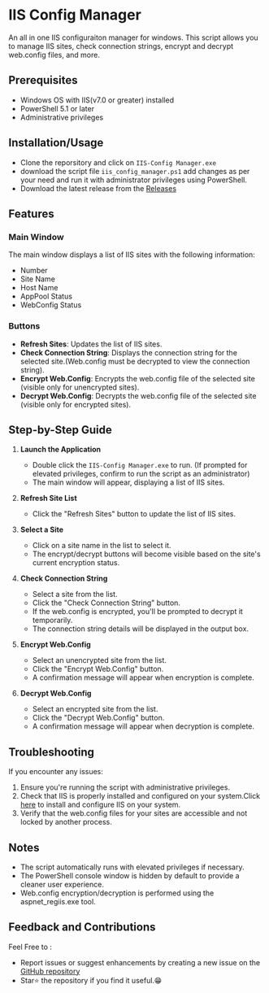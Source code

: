 # IIS Config Manager

An all in one IIS configuraiton manager for windows. This script allows you to manage IIS sites, check connection strings, encrypt and decrypt web.config files, and more.


## Prerequisites

- Windows OS with IIS(v7.0 or greater) installed
- PowerShell 5.1 or later
- Administrative privileges

## Installation/Usage

   - Clone the reporsitory and click on `IIS-Config Manager.exe` 
   - download the script file `iis_config_manager.ps1` add changes as per your need and run it with administrator privileges using PowerShell.
   - Download the latest release from the [Releases](https://github.com/N1kh1lS1ngh25/iis-config-manager/releases/download/v.1.2.2/IIS-Config.Manager.exe)



## Features

### Main Window

The main window displays a list of IIS sites with the following information:
- Number
- Site Name
- Host Name
- AppPool Status
- WebConfig Status

### Buttons

- **Refresh Sites**: Updates the list of IIS sites.
- **Check Connection String**: Displays the connection string for the selected site.(Web.config must be decrypted to view the connection string).
- **Encrypt Web.Config**: Encrypts the web.config file of the selected site (visible only for unencrypted sites).
- **Decrypt Web.Config**: Decrypts the web.config file of the selected site (visible only for encrypted sites).

## Step-by-Step Guide

1. **Launch the Application**
   - Double click the `IIS-Config Manager.exe` to run.
  (If prompted for elevated privileges, confirm to run the script as an administrator)
   - The main window will appear, displaying a list of IIS sites.

1. **Refresh Site List**
   - Click the "Refresh Sites" button to update the list of IIS sites.

2. **Select a Site**
   - Click on a site name in the list to select it.
   - The encrypt/decrypt buttons will become visible based on the site's current encryption status.

3. **Check Connection String**
   - Select a site from the list.
   - Click the "Check Connection String" button.
   - If the web.config is encrypted, you'll be prompted to decrypt it temporarily.
   - The connection string details will be displayed in the output box.

4. **Encrypt Web.Config**
   - Select an unencrypted site from the list.
   - Click the "Encrypt Web.Config" button.
   - A confirmation message will appear when encryption is complete.

5. **Decrypt Web.Config**
   - Select an encrypted site from the list.
   - Click the "Decrypt Web.Config" button.
   - A confirmation message will appear when decryption is complete.

## Troubleshooting

If you encounter any issues:

1. Ensure you're running the script with administrative privileges.
2. Check that IIS is properly installed and configured on your system.Click [here]() to install and configure IIS on your system.
3. Verify that the web.config files for your sites are accessible and not locked by another process.

## Notes

- The script automatically runs with elevated privileges if necessary.
- The PowerShell console window is hidden by default to provide a cleaner user experience.
- Web.config encryption/decryption is performed using the aspnet_regiis.exe tool.

## Feedback and Contributions

  Feel Free to :

- Report issues or suggest enhancements by creating a new issue on the [GitHub repository](https://github.com/N1kh1lS1ngh25/iis-config-manager)
- Star⭐ the repository if you find it useful.😁